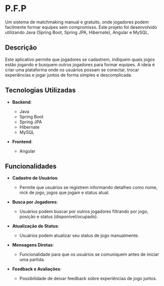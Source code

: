# P.F.P

Um sistema de matchmaking manual e gratuito, onde jogadores podem facilmente formar equipes sem compromisso. Este projeto foi desenvolvido utilizando Java (Spring Boot, Spring JPA, Hibernate), Angular e MySQL.

## Descrição

Este aplicativo permite que jogadores se cadastrem, indiquem quais jogos estão jogando e busquem outros jogadores para formar equipes. A ideia é criar uma plataforma onde os usuários possam se conectar, trocar experiências e jogar juntos de forma simples e descomplicada.

## Tecnologias Utilizadas

- **Backend**: 
  - Java
  - Spring Boot
  - Spring JPA
  - Hibernate
  - MySQL

- **Frontend**: 
  - Angular

## Funcionalidades

- **Cadastro de Usuários**: 
  - Permite que usuários se registrem informando detalhes como nome, nick de jogo, jogos que jogam e status atual.

- **Busca por Jogadores**: 
  - Usuários podem buscar por outros jogadores filtrando por jogo, posição e status (disponível/ocupado).

- **Atualização de Status**: 
  - Usuários podem atualizar seu status de jogo manualmente.

- **Mensagens Diretas**: 
  - Funcionalidade para que os usuários se comuniquem antes de iniciar uma partida.

- **Feedback e Avaliações**: 
  - Possibilidade de deixar feedback sobre experiências de jogo juntos.
